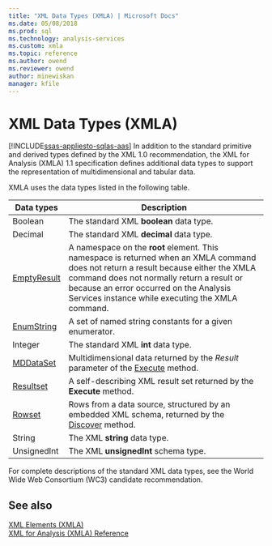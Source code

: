 ```yaml
---
title: "XML Data Types (XMLA) | Microsoft Docs"
ms.date: 05/08/2018
ms.prod: sql
ms.technology: analysis-services
ms.custom: xmla
ms.topic: reference
ms.author: owend
ms.reviewer: owend
author: minewiskan
manager: kfile
---
```

# XML Data Types (XMLA)
[!INCLUDE[ssas-appliesto-sqlas-aas](../../../includes/ssas-appliesto-sqlas-aas.md)]
  In addition to the standard primitive and derived types defined by the XML 1.0 recommendation, the XML for Analysis (XMLA) 1.1 specification defines additional data types to support the representation of multidimensional and tabular data.  
  
 XMLA uses the data types listed in the following table.  
  
|Data types|Description|  
|----------------|-----------------|  
|Boolean|The standard XML **boolean** data type.|  
|Decimal|The standard XML **decimal** data type.|  
|[EmptyResult](../../../analysis-services/xmla/xml-data-types/emptyresult-data-type-xmla.md)|A namespace on the **root** element. This namespace is returned when an XMLA command does not return a result because either the XMLA command does not normally return a result or because an error occurred on the Analysis Services instance while executing the XMLA command.|  
|[EnumString](../../../analysis-services/xmla/xml-data-types/enumstring-data-type-xmla.md)|A set of named string constants for a given enumerator.|  
|Integer|The standard XML **int** data type.|  
|[MDDataSet](../../../analysis-services/xmla/xml-data-types/mddataset-data-type-xmla.md)|Multidimensional data returned by the *Result* parameter of the [Execute](../../../analysis-services/xmla/xml-elements-methods-execute.md) method.|  
|[Resultset](../../../analysis-services/xmla/xml-data-types/resultset-data-type-xmla.md)|A self-describing XML result set returned by the **Execute** method.|  
|[Rowset](../../../analysis-services/xmla/xml-data-types/rowset-data-type-xmla.md)|Rows from a data source, structured by an embedded XML schema, returned by the [Discover](../../../analysis-services/xmla/xml-elements-methods-discover.md) method.|  
|String|The XML **string** data type.|  
|UnsignedInt|The XML **unsignedInt** schema type.|  
  
 For complete descriptions of the standard XML data types, see the World Wide Web Consortium (WC3) candidate recommendation.  
  
## See also
 [XML Elements &#40;XMLA&#41;](http://msdn.microsoft.com/library/40ab2360-efb6-4ba6-bf23-e84964e51008)   
 [XML for Analysis  &#40;XMLA&#41; Reference](../../../analysis-services/xmla/xml-for-analysis-xmla-reference.md)  
  
  
